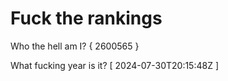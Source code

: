 # Fuck the rankings

Who the hell am I?
{ 2600565 }

What fucking year is it?
[ 2024-07-30T20:15:48Z ]
